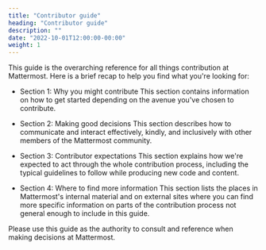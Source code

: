 ```yaml
---
title: "Contributor guide"
heading: "Contributor guide"
description: ""
date: "2022-10-01T12:00:00-00:00"
weight: 1
---
```


This guide is the overarching reference for all things contribution at Mattermost. Here is a brief recap to help you find what you're looking for:

- Section 1: Why you might contribute
	This section contains information on how to get started depending on the avenue you've chosen to contribute.

- Section 2: Making good decisions
	This section describes how to communicate and interact effectively, kindly, and inclusively with other members of the Mattermost community.

- Section 3: Contributor expectations
	This section explains how we're expected to act through the whole contribution process, including the typical guidelines to follow while producing new code and content.

- Section 4: Where to find more information
	This section lists the places in Mattermost's internal material and on external sites where you can find more specific information on parts of the contribution process not general enough to include in this guide.

Please use this guide as the authority to consult and reference when making decisions at Mattermost.
